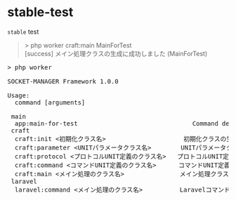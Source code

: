 # stable-test
`stable` test

>&gt; php worker craft:main MainForTest<br />
>  [success] メイン処理クラスの生成に成功しました (MainForTest)

<pre>
> php worker

SOCKET-MANAGER Framework 1.0.0

Usage:
  command [arguments]

 main
  app:main-for-test                               Command description
 craft
  craft:init <初期化クラス名>                     初期化クラスの生成
  craft:parameter &lt;UNITパラメータクラス名&gt;        UNITパラメータクラスの生成
  craft:protocol <プロトコルUNIT定義のクラス名>   プロトコルUNIT定義のクラスとステータス名Enumの生成
  craft:command <コマンドUNIT定義のクラス名>      コマンドUNIT定義のクラスとキュー／ステータス名Enumの生成
  craft:main <メイン処理のクラス名>               メイン処理クラスの生成
 laravel
  laravel:command <メイン処理のクラス名>          Laravelコマンドクラスの生
</pre>

